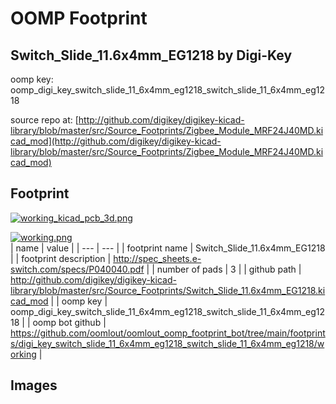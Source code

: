 # OOMP Footprint  
## Switch_Slide_11.6x4mm_EG1218  by Digi-Key  
  
oomp key: oomp_digi_key_switch_slide_11_6x4mm_eg1218_switch_slide_11_6x4mm_eg1218  
  
source repo at: [http://github.com/digikey/digikey-kicad-library/blob/master/src/Source_Footprints/Zigbee_Module_MRF24J40MD.kicad_mod](http://github.com/digikey/digikey-kicad-library/blob/master/src/Source_Footprints/Zigbee_Module_MRF24J40MD.kicad_mod)  
## Footprint  
  
[![working_kicad_pcb_3d.png](working_kicad_pcb_3d_600.png)](working_kicad_pcb_3d.png)  
  
[![working.png](working_600.png)](working.png)  
| name | value | 
| --- | --- | 
| footprint name | Switch_Slide_11.6x4mm_EG1218 | 
| footprint description | http://spec_sheets.e-switch.com/specs/P040040.pdf | 
| number of pads | 3 | 
| github path | http://github.com/digikey/digikey-kicad-library/blob/master/src/Source_Footprints/Switch_Slide_11.6x4mm_EG1218.kicad_mod | 
| oomp key | oomp_digi_key_switch_slide_11_6x4mm_eg1218_switch_slide_11_6x4mm_eg1218 | 
| oomp bot github | https://github.com/oomlout/oomlout_oomp_footprint_bot/tree/main/footprints/digi_key_switch_slide_11_6x4mm_eg1218_switch_slide_11_6x4mm_eg1218/working | 
## Images  
